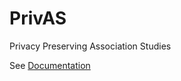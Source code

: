 # PrivAS
Privacy Preserving Association Studies

See [Documentation](http://lysine.univ-brest.fr/privas/)
